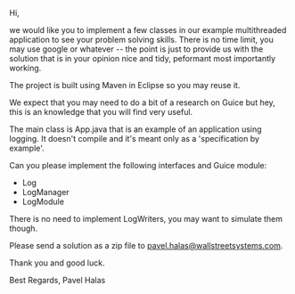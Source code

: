 Hi,

we would like you to implement a few classes in our example multithreaded application to see your problem solving skills. There is no time limit, you may use google or whatever -- the point is just to provide us with the solution that is in your opinion nice and tidy, peformant most importantly working.

The project is built using Maven in Eclipse so you may reuse it.

We expect that you may need to do a bit of a research on Guice but hey, this is an knowledge that you will find very useful.

The main class is App.java that is an example of an application using logging. It doesn't compile and it's meant only as a 'specification by example'.

Can you please implement the following interfaces and Guice module:

* Log
* LogManager
* LogModule

There is no need to implement LogWriters, you may want to simulate them though.

Please send a solution as a zip file to pavel.halas@wallstreetsystems.com.

Thank you and good luck.

Best Regards,
Pavel Halas
